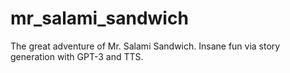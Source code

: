 # mr_salami_sandwich
The great adventure of Mr. Salami Sandwich. Insane fun via story generation with GPT-3 and TTS.
